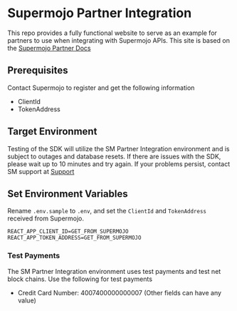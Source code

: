 # Supermojo Partner Integration

This repo provides a fully functional website to serve as an example for partners to use when integrating with Supermojo APIs. This site is based on the [Supermojo Partner Docs](https://docs.supermojo.com/)

## Prerequisites

Contact Supermojo to register and get the following information

- ClientId
- TokenAddress

## Target Environment

Testing of the SDK will utilize the SM Partner Integration environment and is subject to outages and database resets. If there are issues with the SDK, please wait up to 10 minutes and try again. If your problems persist, contact SM support at [Support](mailto:support@supermojo.com)

## Set Environment Variables

Rename `.env.sample` to `.env`, and set the `ClientId` and `TokenAddress` received from Supermojo.

```
REACT_APP_CLIENT_ID=GET_FROM_SUPERMOJO
REACT_APP_TOKEN_ADDRESS=GET_FROM_SUPERMOJO
```

### Test Payments

The SM Partner Integration environment uses test payments and test net block chains. Use the following for test payments

- Credit Card Number: 4007400000000007 (Other fields can have any value)
